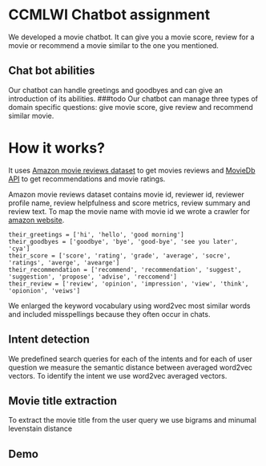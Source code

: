 # CCMLWI Chatbot assignment

We developed a movie chatbot. It can give you a movie score, review for a movie or recommend a movie similar to the one you mentioned.

## Chat bot abilities
Our chatbot can handle greetings and goodbyes and can give an introduction of its abilities. ###todo
Our chatbot can manage three types of domain specific questions: give movie score, give review and recommend similar movie.

# How it works?
It uses [Amazon movie reviews dataset](https://snap.stanford.edu/data/web-Movies.html) to get movies reviews and
[MovieDb API](https://www.themoviedb.org) to get recommendations and movie ratings.

Amazon movie reviews dataset contains movie id, reviewer id, reviewer profile name, review helpfulness and score metrics, review summary and review text.
To map the movie name with movie id we wrote a crawler for [amazon website](https://www.amazon.com/product-reviews/).

```
their_greetings = ['hi', 'hello', 'good morning']
their_goodbyes = ['goodbye', 'bye', 'good-bye', 'see you later', 'cya']
their_score = ['score', 'rating', 'grade', 'average', 'socre', 'ratings', 'averge', 'avearge']
their_recommendation = ['recommend', 'recommendation', 'suggest', 'suggestion', 'propose', 'advise', 'reccomend']
their_review = ['review', 'opinion', 'impression', 'view', 'think', 'opionion', 'veiws']
```

We enlarged the keyword vocabulary using word2vec most similar words and included misspellings because they often occur in chats.

## Intent detection

We predefined search queries for each of the intents and for each of user question we measure the semantic distance between averaged word2vec vectors.
To identify the intent we use word2vec averaged vectors.

## Movie title extraction
To extract the movie title from the user query we use bigrams and minumal levenstain distance

## Demo
